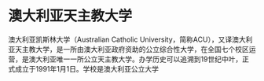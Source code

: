 # 澳大利亚天主教大学

澳大利亚凯斯林大学（Australian Catholic University，简称ACU），又译澳大利亚天主教大学，是一所由澳大利亚政府资助的公立综合性大学，在全国七个校区运营，是澳大利亚唯一一所公立天主教大学。办学历史可以追溯到19世纪中叶，正式成立于1991年1月1日。学校是澳大利亚公立大学